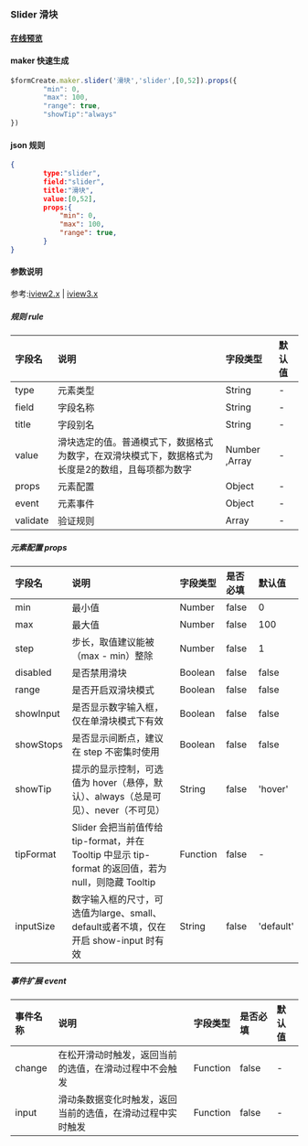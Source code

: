### Slider 滑块

#### [在线预览](https://jsrun.net/rehKp/edit)

#### maker 快速生成
```js
$formCreate.maker.slider('滑块','slider',[0,52]).props({
        "min": 0,
        "max": 100,
        "range": true,
        "showTip":"always"
})
```

#### json 规则
```json
{
        type:"slider",
        field:"slider",
        title:"滑块",
        value:[0,52],
        props:{
            "min": 0,
            "max": 100,
            "range": true,
        }
}
```

#### 参数说明

参考:[iview2.x](http://v2.iviewui.com/components/slider#API) | [iview3.x](https://www.iviewui.com/components/slider#API)



##### 规则 rule

| 字段名 | 说明 | 字段类型 | 默认值 |
| :--- | :--- | :--- | :--- |
| type | 元素类型 | String | - |
| field | 字段名称 | String | - |
| title | 字段别名 | String | - |
| value | 滑块选定的值。普通模式下，数据格式为数字，在双滑块模式下，数据格式为长度是2的数组，且每项都为数字 | Number ,Array | - |
| props | 元素配置 | Object | - |
| event | 元素事件 | Object | - |
| validate | 验证规则 | Array | - |

##### 元素配置 props

| 字段名 | 说明 | 字段类型 | 是否必填 | 默认值 |
| :--- | :--- | :--- | :--- | :--- |
| min | 最小值 | Number | false | 0 |
| max | 最大值 | Number | false | 100 |
| step | 步长，取值建议能被（max - min）整除 | Number | false | 1 |
| disabled | 是否禁用滑块 | Boolean | false | false |
| range | 是否开启双滑块模式 | Boolean | false | false |
| showInput | 是否显示数字输入框，仅在单滑块模式下有效 | Boolean | false | false |
| showStops | 是否显示间断点，建议在 step 不密集时使用 | Boolean | false | false |
| showTip | 提示的显示控制，可选值为 hover（悬停，默认）、always（总是可见）、never（不可见） | String | false | 'hover' |
| tipFormat | Slider 会把当前值传给 tip-format，并在 Tooltip 中显示 tip-format 的返回值，若为 null，则隐藏 Tooltip | Function | false | - |
| inputSize | 数字输入框的尺寸，可选值为large、small、default或者不填，仅在开启 show-input 时有效 | String | false | 'default' |

##### 事件扩展 event

| 事件名称 | 说明 | 字段类型 | 是否必填 | 默认值 |
| :--- | :--- | :--- | :--- | :--- |
| change | 在松开滑动时触发，返回当前的选值，在滑动过程中不会触发 | Function | false | - |
| input | 滑动条数据变化时触发，返回当前的选值，在滑动过程中实时触发 | Function | false | - |


